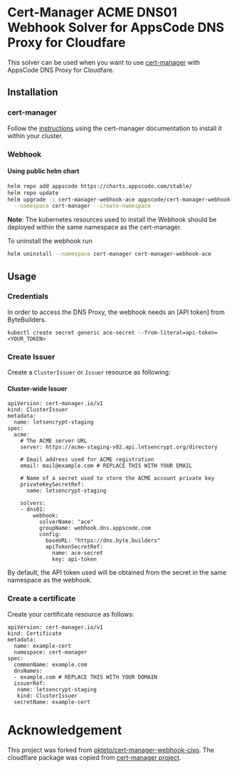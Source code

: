 # Cert-Manager ACME DNS01 Webhook Solver for AppsCode DNS Proxy for Cloudfare

This solver can be used when you want to use [cert-manager](https://github.com/cert-manager/cert-manager) with AppsCode DNS Proxy for Cloudfare. 

## Installation

### cert-manager

Follow the [instructions](https://cert-manager.io/docs/installation/) using the cert-manager documentation to install it within your cluster.

### Webhook

#### Using public helm chart

```bash
helm repo add appscode https://charts.appscode.com/stable/
helm repo update
helm upgrade -i cert-manager-webhook-ace appscode/cert-manager-webhook-ace \
  --namespace cert-manager --create-namespace
```

**Note**: The kubernetes resources used to install the Webhook should be deployed within the same namespace as the cert-manager.

To uninstall the webhook run
```bash
helm uninstall --namespace cert-manager cert-manager-webhook-ace
```

## Usage

### Credentials

In order to access the DNS Proxy, the webhook needs an [API token] from ByteBuilders.

```
kubectl create secret generic ace-secret --from-literal=api-token=<YOUR_TOKEN>
```

### Create Issuer

Create a `ClusterIssuer` or `Issuer` resource as following:

#### Cluster-wide Issuer
```
apiVersion: cert-manager.io/v1
kind: ClusterIssuer
metadata:
  name: letsencrypt-staging
spec:
  acme:
    # The ACME server URL
    server: https://acme-staging-v02.api.letsencrypt.org/directory
    
    # Email address used for ACME registration
    email: mail@example.com # REPLACE THIS WITH YOUR EMAIL
    
    # Name of a secret used to store the ACME account private key
    privateKeySecretRef:
      name: letsencrypt-staging

    solvers:
    - dns01:
        webhook:
          solverName: "ace"
          groupName: webhook.dns.appscode.com
          config:
            baseURL: "https://dns.byte.builders"
            apiTokenSecretRef:
              name: ace-secret
              key: api-token
```

By default, the API token used will be obtained from the secret in the same namespace as the webhook.

### Create a certificate

Create your certificate resource as follows:

```
apiVersion: cert-manager.io/v1
kind: Certificate
metadata:
  name: example-cert
  namespace: cert-manager
spec:
  commonName: example.com
  dnsNames:
  - example.com # REPLACE THIS WITH YOUR DOMAIN
  issuerRef:
   name: letsencrypt-staging
   kind: ClusterIssuer
  secretName: example-cert
```

# Acknowledgement

This project was forked from [okteto/cert-manager-webhook-civo](https://github.com/okteto/cert-manager-webhook-civo). The cloudflare package was copied from [cert-manager project](https://github.com/cert-manager/cert-manager/tree/master/pkg/issuer/acme/dns/cloudflare). 
